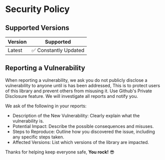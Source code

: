 # Security Policy

## Supported Versions

| Version | Supported                             |
| ------- | ------------------------------------- |
| Latest  | :white_check_mark: Constantly Updated |


## Reporting a Vulnerability

When reporting a vulnerability, we ask you do not publicly disclose a vulnerability to anyone until is has been addressed, This is to protect users of this library and prevent others from misusing it.
Use Github's Private Disclosure feature. We will investigate all reports and notify you. 

We ask of the following in your reports:
* Description of the New Vulnerability: Clearly explain what the vulnerability is.
* Potential Impact: Describe the possible consequences and misuses.
* Steps to Reproduce: Outline how you discovered the issue, including any specific steps taken.
* Affected Versions: List which versions of the library are impacted.

Thanks for helping keep everyone safe, **You rock!** 😎
